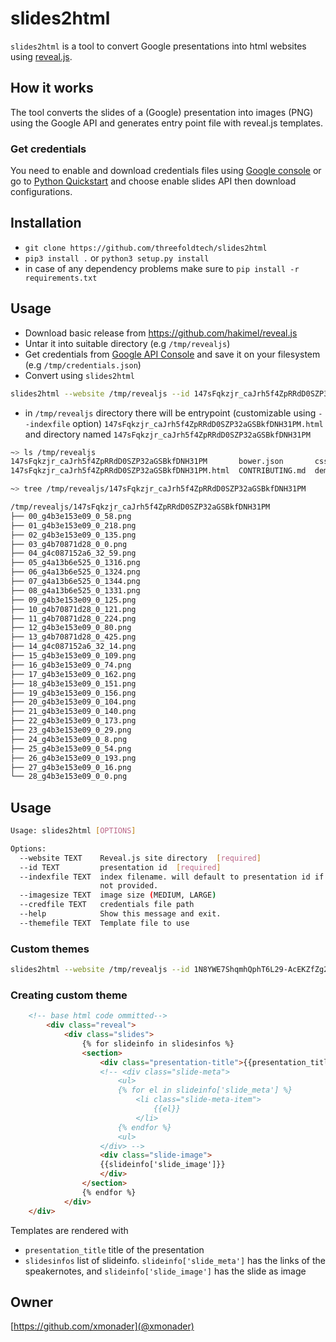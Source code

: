 # slides2html

`slides2html` is a tool to convert Google presentations into html websites using [reveal.js](https://revealjs.com).

## How it works

The tool converts the slides of a (Google) presentation into images (PNG) using the Google API and generates entry point file with reveal.js templates.

### Get credentials
You need to enable and download credentials files using [Google console](https://console.developers.google.com/flows/enableapi?apiid=slides.googleapis.com) or go to [Python Quickstart](https://developers.google.com/slides/quickstart/python) and choose enable slides API then download configurations.

## Installation
- `git clone https://github.com/threefoldtech/slides2html`
- `pip3 install .` or `python3 setup.py install`
- in case of any dependency problems make sure to `pip install -r requirements.txt`

## Usage

- Download basic release from https://github.com/hakimel/reveal.js
- Untar it into suitable directory (e.g `/tmp/revealjs`)
- Get credentials from [Google API Console](https://console.developers.google.com/apis/credentials) and save it on your filesystem (e.g `/tmp/credentials.json`)
- Convert using `slides2html`
```bash
slides2html --website /tmp/revealjs --id 147sFqkzjr_caJrh5f4ZpRRdD0SZP32aGSBkfDNH31PM  --credfile ~/credentials.json
```
- in `/tmp/revealjs` directory there will be entrypoint (customizable using `--indexfile` option) `147sFqkzjr_caJrh5f4ZpRRdD0SZP32aGSBkfDNH31PM.html` and directory named `147sFqkzjr_caJrh5f4ZpRRdD0SZP32aGSBkfDNH31PM`

```bash
~> ls /tmp/revealjs
147sFqkzjr_caJrh5f4ZpRRdD0SZP32aGSBkfDNH31PM       bower.json       css        Gruntfile.js  js   LICENSE       plugin     revealjs
147sFqkzjr_caJrh5f4ZpRRdD0SZP32aGSBkfDNH31PM.html  CONTRIBUTING.md  demo.html  index.html    lib  package.json  README.md  test

~> tree /tmp/revealjs/147sFqkzjr_caJrh5f4ZpRRdD0SZP32aGSBkfDNH31PM

/tmp/revealjs/147sFqkzjr_caJrh5f4ZpRRdD0SZP32aGSBkfDNH31PM
├── 00_g4b3e153e09_0_58.png
├── 01_g4b3e153e09_0_218.png
├── 02_g4b3e153e09_0_135.png
├── 03_g4b70871d28_0_0.png
├── 04_g4c087152a6_32_59.png
├── 05_g4a13b6e525_0_1316.png
├── 06_g4a13b6e525_0_1324.png
├── 07_g4a13b6e525_0_1344.png
├── 08_g4a13b6e525_0_1331.png
├── 09_g4b3e153e09_0_125.png
├── 10_g4b70871d28_0_121.png
├── 11_g4b70871d28_0_224.png
├── 12_g4b3e153e09_0_80.png
├── 13_g4b70871d28_0_425.png
├── 14_g4c087152a6_32_14.png
├── 15_g4b3e153e09_0_109.png
├── 16_g4b3e153e09_0_74.png
├── 17_g4b3e153e09_0_162.png
├── 18_g4b3e153e09_0_151.png
├── 19_g4b3e153e09_0_156.png
├── 20_g4b3e153e09_0_104.png
├── 21_g4b3e153e09_0_140.png
├── 22_g4b3e153e09_0_173.png
├── 23_g4b3e153e09_0_29.png
├── 24_g4b3e153e09_0_8.png
├── 25_g4b3e153e09_0_54.png
├── 26_g4b3e153e09_0_193.png
├── 27_g4b3e153e09_0_16.png
└── 28_g4b3e153e09_0_0.png


```


## Usage
```bash
Usage: slides2html [OPTIONS]

Options:
  --website TEXT    Reveal.js site directory  [required]
  --id TEXT         presentation id  [required]
  --indexfile TEXT  index filename. will default to presentation id if
                    not provided.
  --imagesize TEXT  image size (MEDIUM, LARGE)
  --credfile TEXT   credentials file path
  --help            Show this message and exit.
  --themefile TEXT  Template file to use
```

### Custom themes

```bash
slides2html --website /tmp/revealjs --id 1N8YWE7ShqmhQphT6L29-AcEKZfZg2QripM4L0AK8mSU  --credfile credentials.json --themefile themes/basictheme.html
```

### Creating custom theme

```html
    <!-- base html code ommitted-->
		<div class="reveal">
			<div class="slides">
                {% for slideinfo in slidesinfos %}
				<section>
					<div class="presentation-title">{{presentation_title}}</div>
					<!-- <div class="slide-meta">
						<ul>
						{% for el in slideinfo['slide_meta'] %}
							<li class="slide-meta-item">
								{{el}}
							</li>
						{% endfor %}
						<ul>
					</div> -->
					<div class="slide-image">
					{{slideinfo['slide_image']}}
					</div>
				</section>
                {% endfor %}
			</div>
    </div>
```

Templates are rendered with
- `presentation_title` title of the presentation
- `slidesinfos` list of slideinfo. `slideinfo['slide_meta']` has the links of the speakernotes, and `slideinfo['slide_image']` has the slide as image

## Owner
[https://github.com/xmonader](@xmonader)
